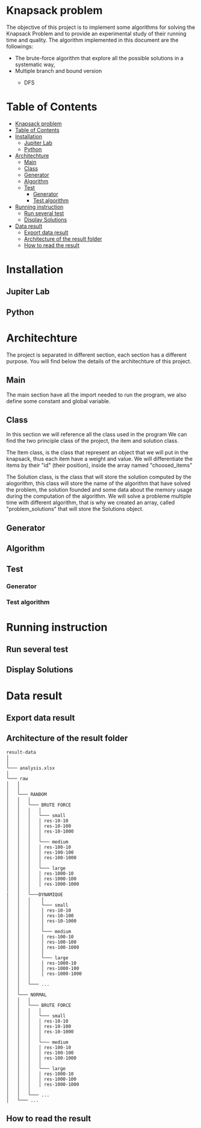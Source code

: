 # Knapsack problem 
The objective of this project is to implement some algorithms for solving the Knapsack Problem and to provide an experimental study of their running time and quality.
The algorithm implemented in this document are the followings: 
<ul>
    <li> The brute-force algorithm that explore all the possible solutions in a systematic way,</li>
    <li> Multiple branch and bound version </li>
    <ul>
        <li> DFS </li>
    </ul>
</ul> 

# Table of Contents
- [Knapsack problem](#knapsack-problem)
- [Table of Contents](#table-of-contents)
- [Installation](#installation)
  - [Jupiter Lab](#jupiter-lab)
  - [Python](#python)
- [Architechture](#architechture)
  - [Main](#main)
  - [Class](#class)
  - [Generator](#generator)
  - [Algorithm](#algorithm)
  - [Test](#test)
    - [Generator](#generator-1)
    - [Test algorithm](#test-algorithm)
- [Running instruction](#running-instruction)
  - [Run several test](#run-several-test)
  - [Display Solutions](#display-solutions)
- [Data result](#data-result)
  - [Export data result](#export-data-result)
  - [Architecture of the result folder](#architecture-of-the-result-folder)
  - [How to read the result](#how-to-read-the-result)


# Installation

## Jupiter Lab

## Python

# Architechture

The project is separated in different section, each section has a different purpose. You will find below the details of the architechture of this project.

## Main

The main section have all the import needed to run the program, we also define some constant and global variable.

## Class

In this section we will reference all the class used in the program
We can find the two principle class of the project, the item and solution class.

The Item class, is the class that represent an object that we will put in the knapsack, thus each item have a weight and value.
We will differentiate the items by their "id" (their position), inside the array named "choosed_items"

The Solution class, is the class that will store the solution computed by the alogorithm, this class will store the name of the algorithm that have solved the problem, the solution founded and some data about the memory usage during the computation of the algorithm. We will solve a probleme multiple time with different algorithm, that is why we created an array, called "problem_solutions" that will store the Solutions object.

## Generator
## Algorithm
## Test
### Generator
### Test algorithm

# Running instruction

## Run several test
## Display Solutions
# Data result
## Export data result

## Architecture of the result folder

```
result-data
│   
│ 
└─── analysis.xlsx
│   
└─── raw
│   │   
│   │
│   └─── RANDOM
│   │   │   
│   │   └─── BRUTE FORCE   
│   │   │   │ 
│   │   │   └─── small 
│   │   │   │ res-10-10
│   │   │   │ res-10-100
│   │   │   │ res-10-1000
│   │   │   │
│   │   │   └─── medium
│   │   │   │ res-100-10
│   │   │   │ res-100-100
│   │   │   │ res-100-1000
│   │   │   │
│   │   │   └─── large
│   │   │   │ res-1000-10
│   │   │   │ res-1000-100
│   │   │   │ res-1000-1000
│   │   │
|   │   └───DYNAMIQUE
│   │   │    │ 
│   │   │    └─── small 
│   │   │    │ res-10-10
│   │   │    │ res-10-100
│   │   │    │ res-10-1000
│   │   │    │
│   │   │    └─── medium
│   │   │    │ res-100-10
│   │   │    │ res-100-100
│   │   │    │ res-100-1000
│   │   │    │
│   │   │    └─── large
│   │   │    │ res-1000-10
│   │   │    │ res-1000-100
│   │   │    │ res-1000-1000
│   │   │
│   │   └─── ...
│   │  
│   └─── NORMAL
│   │   │   
│   │   └─── BRUTE FORCE   
│   │   │   │ 
│   │   │   └─── small 
│   │   │   │ res-10-10
│   │   │   │ res-10-100
│   │   │   │ res-10-1000
│   │   │   │
│   │   │   └─── medium
│   │   │   │ res-100-10
│   │   │   │ res-100-100
│   │   │   │ res-100-1000
│   │   │   │
│   │   │   └─── large
│   │   │   │ res-1000-10
│   │   │   │ res-1000-100
│   │   │   │ res-1000-1000
│   │   │
│   │   └─── ...
│   └─── ...
```
## How to read the result